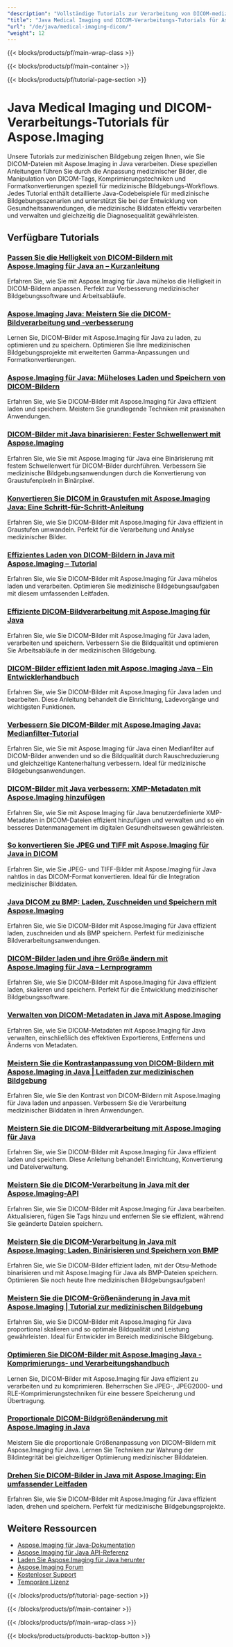 ```yaml
---
"description": "Vollständige Tutorials zur Verarbeitung von DICOM-medizinischen Bildern, Anpassungen und speziellen medizinischen Bildgebungsvorgängen mit Aspose.Imaging für Java."
"title": "Java Medical Imaging und DICOM-Verarbeitungs-Tutorials für Aspose.Imaging"
"url": "/de/java/medical-imaging-dicom/"
"weight": 12
---
```


{{< blocks/products/pf/main-wrap-class >}}

{{< blocks/products/pf/main-container >}}

{{< blocks/products/pf/tutorial-page-section >}}
# Java Medical Imaging und DICOM-Verarbeitungs-Tutorials für Aspose.Imaging

Unsere Tutorials zur medizinischen Bildgebung zeigen Ihnen, wie Sie DICOM-Dateien mit Aspose.Imaging in Java verarbeiten. Diese speziellen Anleitungen führen Sie durch die Anpassung medizinischer Bilder, die Manipulation von DICOM-Tags, Komprimierungstechniken und Formatkonvertierungen speziell für medizinische Bildgebungs-Workflows. Jedes Tutorial enthält detaillierte Java-Codebeispiele für medizinische Bildgebungsszenarien und unterstützt Sie bei der Entwicklung von Gesundheitsanwendungen, die medizinische Bilddaten effektiv verarbeiten und verwalten und gleichzeitig die Diagnosequalität gewährleisten.

## Verfügbare Tutorials

### [Passen Sie die Helligkeit von DICOM-Bildern mit Aspose.Imaging für Java an – Kurzanleitung](./adjust-dicom-brightness-aspose-imaging-java/)
Erfahren Sie, wie Sie mit Aspose.Imaging für Java mühelos die Helligkeit in DICOM-Bildern anpassen. Perfekt zur Verbesserung medizinischer Bildgebungssoftware und Arbeitsabläufe.

### [Aspose.Imaging Java: Meistern Sie die DICOM-Bildverarbeitung und -verbesserung](./aspose-imaging-java-load-enhance-dicom-images/)
Lernen Sie, DICOM-Bilder mit Aspose.Imaging für Java zu laden, zu optimieren und zu speichern. Optimieren Sie Ihre medizinischen Bildgebungsprojekte mit erweiterten Gamma-Anpassungen und Formatkonvertierungen.

### [Aspose.Imaging für Java: Müheloses Laden und Speichern von DICOM-Bildern](./aspose-imaging-java-load-save-dicom-images/)
Erfahren Sie, wie Sie DICOM-Bilder mit Aspose.Imaging für Java effizient laden und speichern. Meistern Sie grundlegende Techniken mit praxisnahen Anwendungen.

### [DICOM-Bilder mit Java binarisieren: Fester Schwellenwert mit Aspose.Imaging](./binarize-dicom-images-fixed-threshold-java-aspose-imaging/)
Erfahren Sie, wie Sie mit Aspose.Imaging für Java eine Binärisierung mit festem Schwellenwert für DICOM-Bilder durchführen. Verbessern Sie medizinische Bildgebungsanwendungen durch die Konvertierung von Graustufenpixeln in Binärpixel.

### [Konvertieren Sie DICOM in Graustufen mit Aspose.Imaging Java: Eine Schritt-für-Schritt-Anleitung](./dicom-to-grayscale-aspose-imaging-java/)
Erfahren Sie, wie Sie DICOM-Bilder mit Aspose.Imaging für Java effizient in Graustufen umwandeln. Perfekt für die Verarbeitung und Analyse medizinischer Bilder.

### [Effizientes Laden von DICOM-Bildern in Java mit Aspose.Imaging – Tutorial](./master-dicom-image-loading-aspose-imaging-java/)
Erfahren Sie, wie Sie DICOM-Bilder mit Aspose.Imaging für Java mühelos laden und verarbeiten. Optimieren Sie medizinische Bildgebungsaufgaben mit diesem umfassenden Leitfaden.

### [Effiziente DICOM-Bildverarbeitung mit Aspose.Imaging für Java](./master-dicom-processing-aspose-imaging-java/)
Erfahren Sie, wie Sie DICOM-Bilder mit Aspose.Imaging für Java laden, verarbeiten und speichern. Verbessern Sie die Bildqualität und optimieren Sie Arbeitsabläufe in der medizinischen Bildgebung.

### [DICOM-Bilder effizient laden mit Aspose.Imaging Java – Ein Entwicklerhandbuch](./load-dicom-images-aspose-imaging-java/)
Erfahren Sie, wie Sie DICOM-Bilder mit Aspose.Imaging für Java laden und bearbeiten. Diese Anleitung behandelt die Einrichtung, Ladevorgänge und wichtigsten Funktionen.

### [Verbessern Sie DICOM-Bilder mit Aspose.Imaging Java: Medianfilter-Tutorial](./apply-median-filter-dicom-images-aspose-imaging-java/)
Erfahren Sie, wie Sie mit Aspose.Imaging für Java einen Medianfilter auf DICOM-Bilder anwenden und so die Bildqualität durch Rauschreduzierung und gleichzeitige Kantenerhaltung verbessern. Ideal für medizinische Bildgebungsanwendungen.

### [DICOM-Bilder mit Java verbessern: XMP-Metadaten mit Aspose.Imaging hinzufügen](./java-dicom-xmp-metadata-aspose-imaging/)
Erfahren Sie, wie Sie mit Aspose.Imaging für Java benutzerdefinierte XMP-Metadaten in DICOM-Dateien effizient hinzufügen und verwalten und so ein besseres Datenmanagement im digitalen Gesundheitswesen gewährleisten.

### [So konvertieren Sie JPEG und TIFF mit Aspose.Imaging für Java in DICOM](./convert-jpeg-tiff-to-dicom-aspose-imaging-java/)
Erfahren Sie, wie Sie JPEG- und TIFF-Bilder mit Aspose.Imaging für Java nahtlos in das DICOM-Format konvertieren. Ideal für die Integration medizinischer Bilddaten.

### [Java DICOM zu BMP: Laden, Zuschneiden und Speichern mit Aspose.Imaging](./java-dicom-crop-save-bmp-aspose-imaging/)
Erfahren Sie, wie Sie DICOM-Bilder mit Aspose.Imaging für Java effizient laden, zuschneiden und als BMP speichern. Perfekt für medizinische Bildverarbeitungsanwendungen.

### [DICOM-Bilder laden und ihre Größe ändern mit Aspose.Imaging für Java – Lernprogramm](./load-resize-dicom-aspose-imaging-java/)
Erfahren Sie, wie Sie DICOM-Bilder mit Aspose.Imaging für Java effizient laden, skalieren und speichern. Perfekt für die Entwicklung medizinischer Bildgebungssoftware.

### [Verwalten von DICOM-Metadaten in Java mit Aspose.Imaging](./manage-dicom-metadata-aspose-imaging-java/)
Erfahren Sie, wie Sie DICOM-Metadaten mit Aspose.Imaging für Java verwalten, einschließlich des effektiven Exportierens, Entfernens und Änderns von Metadaten.

### [Meistern Sie die Kontrastanpassung von DICOM-Bildern mit Aspose.Imaging in Java | Leitfaden zur medizinischen Bildgebung](./load-adjust-dicom-image-contrast-aspose-imaging-java/)
Erfahren Sie, wie Sie den Kontrast von DICOM-Bildern mit Aspose.Imaging für Java laden und anpassen. Verbessern Sie die Verarbeitung medizinischer Bilddaten in Ihren Anwendungen.

### [Meistern Sie die DICOM-Bildverarbeitung mit Aspose.Imaging für Java](./loading-saving-dicom-images-aspose-imaging-java/)
Erfahren Sie, wie Sie DICOM-Bilder mit Aspose.Imaging für Java effizient laden und speichern. Diese Anleitung behandelt Einrichtung, Konvertierung und Dateiverwaltung.

### [Meistern Sie die DICOM-Verarbeitung in Java mit der Aspose.Imaging-API](./master-dicom-image-processing-aspose-imaging-java/)
Erfahren Sie, wie Sie DICOM-Bilder mit Aspose.Imaging für Java bearbeiten. Aktualisieren, fügen Sie Tags hinzu und entfernen Sie sie effizient, während Sie geänderte Dateien speichern.

### [Meistern Sie die DICOM-Verarbeitung in Java mit Aspose.Imaging: Laden, Binärisieren und Speichern von BMP](./loading-processing-dicom-aspose-imaging-java/)
Erfahren Sie, wie Sie DICOM-Bilder effizient laden, mit der Otsu-Methode binarisieren und mit Aspose.Imaging für Java als BMP-Dateien speichern. Optimieren Sie noch heute Ihre medizinischen Bildgebungsaufgaben!

### [Meistern Sie die DICOM-Größenänderung in Java mit Aspose.Imaging | Tutorial zur medizinischen Bildgebung](./master-dicom-resizing-aspose-imaging-java/)
Erfahren Sie, wie Sie DICOM-Bilder mit Aspose.Imaging für Java proportional skalieren und so optimale Bildqualität und Leistung gewährleisten. Ideal für Entwickler im Bereich medizinische Bildgebung.

### [Optimieren Sie DICOM-Bilder mit Aspose.Imaging Java - Komprimierungs- und Verarbeitungshandbuch](./dicom-image-processing-aspose-imaging-java/)
Lernen Sie, DICOM-Bilder mit Aspose.Imaging für Java effizient zu verarbeiten und zu komprimieren. Beherrschen Sie JPEG-, JPEG2000- und RLE-Komprimierungstechniken für eine bessere Speicherung und Übertragung.

### [Proportionale DICOM-Bildgrößenänderung mit Aspose.Imaging in Java](./proportional-dicom-image-resizing-aspose-imaging-java/)
Meistern Sie die proportionale Größenanpassung von DICOM-Bildern mit Aspose.Imaging für Java. Lernen Sie Techniken zur Wahrung der Bildintegrität bei gleichzeitiger Optimierung medizinischer Bilddateien.

### [Drehen Sie DICOM-Bilder in Java mit Aspose.Imaging: Ein umfassender Leitfaden](./load-rotate-dicom-images-aspose-imaging-java/)
Erfahren Sie, wie Sie DICOM-Bilder mit Aspose.Imaging für Java effizient laden, drehen und speichern. Perfekt für medizinische Bildgebungsprojekte.

## Weitere Ressourcen

- [Aspose.Imaging für Java-Dokumentation](https://docs.aspose.com/imaging/java/)
- [Aspose.Imaging für Java API-Referenz](https://reference.aspose.com/imaging/java/)
- [Laden Sie Aspose.Imaging für Java herunter](https://releases.aspose.com/imaging/java/)
- [Aspose.Imaging Forum](https://forum.aspose.com/c/imaging)
- [Kostenloser Support](https://forum.aspose.com/)
- [Temporäre Lizenz](https://purchase.aspose.com/temporary-license/)

{{< /blocks/products/pf/tutorial-page-section >}}

{{< /blocks/products/pf/main-container >}}

{{< /blocks/products/pf/main-wrap-class >}}

{{< blocks/products/products-backtop-button >}}
